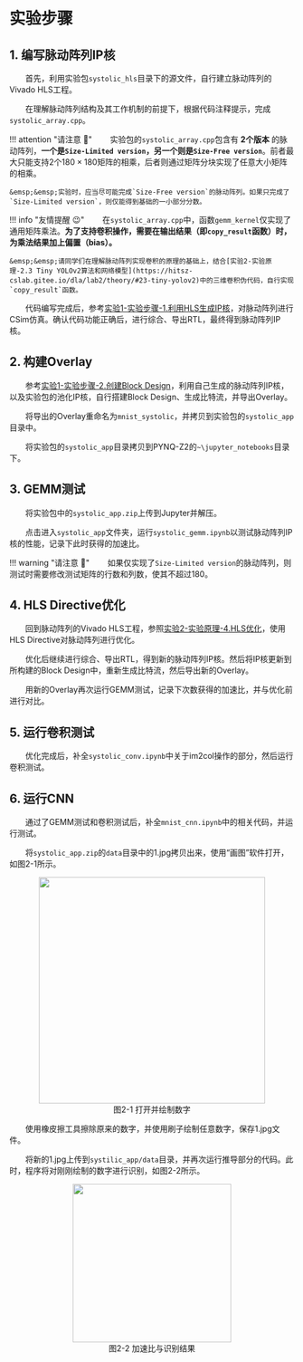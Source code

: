 # 实验步骤

## 1. 编写脉动阵列IP核

&emsp;&emsp;首先，利用实验包`systolic_hls`目录下的源文件，自行建立脉动阵列的Vivado HLS工程。

&emsp;&emsp;在理解脉动阵列结构及其工作机制的前提下，根据代码注释提示，完成`systolic_array.cpp`。

!!! attention "请注意 :gun:"
    &emsp;&emsp;实验包的`systolic_array.cpp`包含有 **2个版本** 的脉动阵列，**一个是`Size-Limited version`，另一个则是`Size-Free version`**。前者最大只能支持2个$180 \times 180$矩阵的相乘，后者则通过矩阵分块实现了任意大小矩阵的相乘。

    &emsp;&emsp;实验时，应当尽可能完成`Size-Free version`的脉动阵列。如果只完成了`Size-Limited version`，则仅能得到基础的一小部分分数。

!!! info "友情提醒 :wink:"
    &emsp;&emsp;在`systolic_array.cpp`中，函数`gemm_kernel`仅实现了通用矩阵乘法。**为了支持卷积操作，需要在输出结果（即`copy_result`函数）时，为乘法结果加上偏置（bias）。**

    &emsp;&emsp;请同学们在理解脉动阵列实现卷积的原理的基础上，结合[实验2-实验原理-2.3 Tiny YOLOv2算法和网络模型](https://hitsz-cslab.gitee.io/dla/lab2/theory/#23-tiny-yolov2)中的三维卷积伪代码，自行实现`copy_result`函数。

&emsp;&emsp;代码编写完成后，参考[实验1-实验步骤-1.利用HLS生成IP核](https://hitsz-cslab.gitee.io/dla/lab1/step/#1-hlsip)，对脉动阵列进行CSim仿真。确认代码功能正确后，进行综合、导出RTL，最终得到脉动阵列IP核。

## 2. 构建Overlay

&emsp;&emsp;参考[实验1-实验步骤-2.创建Block Design](https://hitsz-cslab.gitee.io/dla/lab1/step/#2-block-design)，利用自己生成的脉动阵列IP核，以及实验包的池化IP核，自行搭建Block Design、生成比特流，并导出Overlay。

&emsp;&emsp;将导出的Overlay重命名为`mnist_systolic`，并拷贝到实验包的`systolic_app`目录中。

&emsp;&emsp;将实验包的`systolic_app`目录拷贝到PYNQ-Z2的`~\jupyter_notebooks`目录下。

## 3. GEMM测试

&emsp;&emsp;将实验包中的`systolic_app.zip`上传到Jupyter并解压。

&emsp;&emsp;点击进入`systolic_app`文件夹，运行`systolic_gemm.ipynb`以测试脉动阵列IP核的性能，记录下此时获得的加速比。

!!! warning "请注意 :loudspeaker:"
    &emsp;&emsp;如果仅实现了`Size-Limited version`的脉动阵列，则测试时需要修改测试矩阵的行数和列数，使其不超过180。

## 4. HLS Directive优化

&emsp;&emsp;回到脉动阵列的Vivado HLS工程，参照[实验2-实验原理-4.HLS优化](https://hitsz-cslab.gitee.io/dla/lab2/theory/#4-hls)，使用HLS Directive对脉动阵列进行优化。

&emsp;&emsp;优化后继续进行综合、导出RTL，得到新的脉动阵列IP核。然后将IP核更新到所构建的Block Design中，重新生成比特流，然后导出新的Overlay。

&emsp;&emsp;用新的Overlay再次运行GEMM测试，记录下次数获得的加速比，并与优化前进行对比。

## 5. 运行卷积测试

&emsp;&emsp;优化完成后，补全`systolic_conv.ipynb`中关于im2col操作的部分，然后运行卷积测试。

## 6. 运行CNN

&emsp;&emsp;通过了GEMM测试和卷积测试后，补全`mnist_cnn.ipynb`中的相关代码，并运行测试。

&emsp;&emsp;将`systolic_app.zip`的`data`目录中的1.jpg拷贝出来，使用“画图”软件打开，如图2-1所示。

<center><img src="../assets/2-1.png" width = 400></center>
<center>图2-1 打开并绘制数字</center>

&emsp;&emsp;使用橡皮擦工具擦除原来的数字，并使用刷子绘制任意数字，保存1.jpg文件。

&emsp;&emsp;将新的1.jpg上传到`systilic_app/data`目录，并再次运行推导部分的代码。此时，程序将对刚刚绘制的数字进行识别，如图2-2所示。

<center><img src="../assets/2-2.png" width = 280></center>
<center>图2-2 加速比与识别结果</center>
